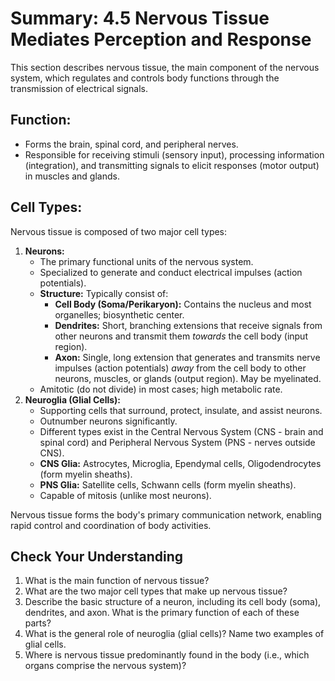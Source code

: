 # Summary: 4.5 Nervous Tissue Mediates Perception and Response

This section describes nervous tissue, the main component of the nervous system, which regulates and controls body functions through the transmission of electrical signals.

## Function:

*   Forms the brain, spinal cord, and peripheral nerves.
*   Responsible for receiving stimuli (sensory input), processing information (integration), and transmitting signals to elicit responses (motor output) in muscles and glands.

## Cell Types:

Nervous tissue is composed of two major cell types:

1.  **Neurons:**
    *   The primary functional units of the nervous system.
    *   Specialized to generate and conduct electrical impulses (action potentials).
    *   **Structure:** Typically consist of:
        *   **Cell Body (Soma/Perikaryon):** Contains the nucleus and most organelles; biosynthetic center.
        *   **Dendrites:** Short, branching extensions that receive signals from other neurons and transmit them *towards* the cell body (input region).
        *   **Axon:** Single, long extension that generates and transmits nerve impulses (action potentials) *away* from the cell body to other neurons, muscles, or glands (output region). May be myelinated.
    *   Amitotic (do not divide) in most cases; high metabolic rate.
2.  **Neuroglia (Glial Cells):**
    *   Supporting cells that surround, protect, insulate, and assist neurons.
    *   Outnumber neurons significantly.
    *   Different types exist in the Central Nervous System (CNS - brain and spinal cord) and Peripheral Nervous System (PNS - nerves outside CNS).
    *   **CNS Glia:** Astrocytes, Microglia, Ependymal cells, Oligodendrocytes (form myelin sheaths).
    *   **PNS Glia:** Satellite cells, Schwann cells (form myelin sheaths).
    *   Capable of mitosis (unlike most neurons).

Nervous tissue forms the body's primary communication network, enabling rapid control and coordination of body activities.

## Check Your Understanding

1.  What is the main function of nervous tissue?
2.  What are the two major cell types that make up nervous tissue?
3.  Describe the basic structure of a neuron, including its cell body (soma), dendrites, and axon. What is the primary function of each of these parts?
4.  What is the general role of neuroglia (glial cells)? Name two examples of glial cells.
5.  Where is nervous tissue predominantly found in the body (i.e., which organs comprise the nervous system)?
